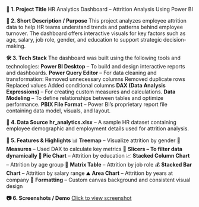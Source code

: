 **📝 1. Project Title**
HR Analytics Dashboard – Attrition Analysis Using Power BI

**📌 2. Short Description / Purpose**
This project analyzes employee attrition data to help HR teams understand trends and patterns behind employee turnover. The dashboard offers interactive visuals for key factors such as age, salary, job role, gender, and education to support strategic decision-making.

**🛠️ 3. Tech Stack**
The dashboard was built using the following tools and technologies:
**Power BI Desktop** – To build and design interactive reports and dashboards.
**Power Query Editor** – For data cleaning and transformation:
        Removed unnecessary columns
        Removed duplicate rows
        Replaced values
        Added conditional columns
**DAX (Data Analysis Expressions)** – For creating custom measures and calculations.
**Data Modeling** – To define relationships between tables and optimize performance.
**PBIX File Format** – Power BI’s proprietary report file containing data model, visuals, and layout.

**📂 4. Data Source**
**hr_analytics.xlsx** – A sample HR dataset containing employee demographic and employment details used for attrition analysis.

**🌟 5. Features & Highlights**
📊 **Treemap** – Visualize attrition by gender
🧮 **Measures** – Used DAX to calculate key metrics
🧠 **Slicers **– To filter data dynamically
🥧** Pie Chart** – Attrition by education
📈 **Stacked Column Chart** – Attrition by age group
🧾 **Matrix Table** – Attrition by job role
💰 **Stacked Bar Chart** – Attrition by salary range
⛰️ **Area Chart** – Attrition by years at company
🎨 **Formatting** – Custom canvas background and consistent visual design

**📷 6. Screenshots / Demo**
[Click to view screenshot](https://raw.githubusercontent.com/charitha1204/HR_Analytics/main/Screenshot/image.png)


